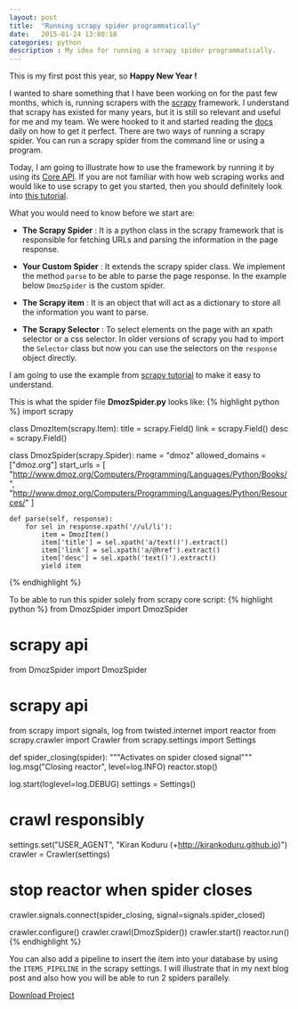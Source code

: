```yaml
---
layout: post
title:  "Running scrapy spider programmatically"
date:   2015-01-24 13:00:18
categories: python
description : My idea for running a scrapy spider programmatically.
---
```

This is my first post this year, so __Happy New Year !__

I wanted to share something that I have been working on for the past few months, which is, running scrapers with the [scrapy](http://scrapy.org) framework. I understand that scrapy has existed for many years, but it is still so relevant and useful for me and my team. We were hooked to it and started reading the [docs](http://scrapy.readthedocs.org) daily on how to get it perfect. There are two ways of running a scrapy spider. You can run a scrapy spider from the command line or using a program.

Today, I am going to illustrate how to use the framework by running it by using its [Core API](http://scrapy.readthedocs.org/en/latest/topics/api.html). If you are not familiar with how web scraping works and would like to use scrapy to get you started, then you should definitely look into [this tutorial](http://scrapy.readthedocs.org/en/latest/intro/tutorial.html).

What you would need to know before we start are:

+ __The Scrapy Spider__ : It is a python class in the scrapy framework that is responsible for fetching URLs and parsing the information in the page response.

+ __Your Custom Spider__ : It extends the scrapy spider class. We implement the method `parse` to be able to parse the page response. In the example below `DmozSpider` is the custom spider.

+ __The Scrapy item__ : It is an object that will act as a dictionary to store all the information you want to parse.

+ __The Scrapy Selector__  : To select elements on the page with an xpath selector or a css selector. In older versions of scrapy you had to import the `Selector` class but now you can use the selectors on the `response` object directly.

I am going to use the example from [scrapy tutorial](http://scrapy.readthedocs.org/en/latest/intro/tutorial.html) to make it easy to understand.

This is what the spider file __DmozSpider.py__ looks like:
{% highlight python %}
import scrapy

class DmozItem(scrapy.Item):
    title = scrapy.Field()
    link = scrapy.Field()
    desc = scrapy.Field()

class DmozSpider(scrapy.Spider):
    name = "dmoz"
    allowed_domains = ["dmoz.org"]
    start_urls = [
        "http://www.dmoz.org/Computers/Programming/Languages/Python/Books/",
        "http://www.dmoz.org/Computers/Programming/Languages/Python/Resources/"
    ]

    def parse(self, response):
        for sel in response.xpath('//ul/li'):
            item = DmozItem()
            item['title'] = sel.xpath('a/text()').extract()
            item['link'] = sel.xpath('a/@href').extract()
            item['desc'] = sel.xpath('text()').extract()
            yield item
{% endhighlight %}

To be able to run this spider solely from scrapy core script:
{% highlight python %}
from DmozSpider import DmozSpider

# scrapy api
from DmozSpider import DmozSpider

# scrapy api
from scrapy import signals, log
from twisted.internet import reactor
from scrapy.crawler import Crawler
from scrapy.settings import Settings

def spider_closing(spider):
    """Activates on spider closed signal"""
    log.msg("Closing reactor", level=log.INFO)
    reactor.stop()

log.start(loglevel=log.DEBUG)
settings = Settings()

# crawl responsibly
settings.set("USER_AGENT", "Kiran Koduru (+http://kirankoduru.github.io)")
crawler = Crawler(settings)

# stop reactor when spider closes
crawler.signals.connect(spider_closing, signal=signals.spider_closed)

crawler.configure()
crawler.crawl(DmozSpider())
crawler.start()
reactor.run()
{% endhighlight %}

You can also add a pipeline to insert the item into your database by using the `ITEMS_PIPELINE` in the scrapy settings. I will illustrate that in my next blog post and also how you will be able to run 2 spiders parallely.

[Download Project](https://github.com/kirankoduru/scrapy-programmatically/archive/master.zip)
